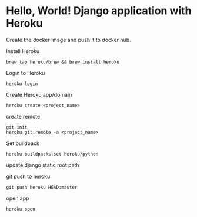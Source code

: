 # Hello, World! Django application with Heroku

Create the docker image and push it to docker hub.

Install Heroku
```Heroku
brew tap heroku/brew && brew install heroku
```
Login to Heroku
```Login
heroku login
```

Create Heroku app/domain
```Heroku
heroku create <project_name>
```

create remote
```Heroku
git init
heroku git:remote -a <project_name>
```

Set buildpack
```Heroku
heroku buildpacks:set heroku/python
```

update django static root path

git push to heroku
```Heroku
git push heroku HEAD:master
```

open app
```Heroku
heroku open
```
